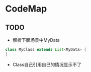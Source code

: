 # CodeMap

## TODO
- 解析下面场景中MyData

```java
class MyClass extends List<MyData> {
}
```
- Class自己引用自己的情况显示不了
